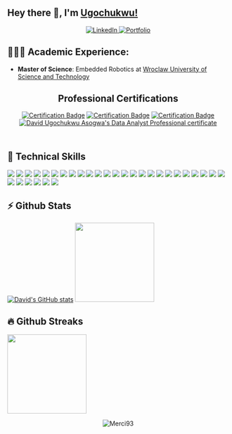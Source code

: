 ## Hey there 👋, I'm [Ugochukwu!](https://github.com/merci93)

<center>
<a href="https://www.linkedin.com/in/david-asogwa" target="_blank">
    <img src="https://img.shields.io/badge/linkedin-%230077B5.svg?&style=for-the-badge&logo=linkedin&logoColor=white&color=071A2C" alt="LinkedIn"/>
  </a>
 <a href="https://merci93.github.io" target="_blank">
    <img src="https://img.shields.io/badge/Portfolio-%2312100E.svg?&style=for-the-badge&logo=github&logoColor=white&color=071A2C" alt="Portfolio"/>
  </a>
</center>

## 👨🏻‍🎓 Academic Experience:
  - **Master of Science**: Embedded Robotics at [Wroclaw University of Science and Technology](https://rekrutacja.pwr.edu.pl/en/admission/)

<section id="one">
  <header class="major">
    <h2>Professional Certifications</h2>
    <a href="https://www.credly.com/badges/08133206-a95e-4fda-8084-139c88d23ee3"><img alt="Certification Badge" src="https://images.credly.com/path_to_your_badge_image.png"></a>
    <a href="https://www.credly.com/badges/08133206-a95e-4fda-8084-139c88d23ee3"><img alt="Certification Badge" src="https://www.credly.com/badges/08133206-a95e-4fda-8084-139c88d23ee3"></a>
    <a href="https://api.accredible.com/v1/frontend/credential_website_embed_image/badge/110557178"><img alt="Certification Badge" src="https://api.accredible.com/v1/frontend/credential_website_embed_image/badge/110557178"></a>
    <div data-iframe-width="140" data-iframe-height="240" data-share-badge-id="7defdfd5-e39d-4c3f-bf50-e4e3ee8e0558" data-share-badge-host="https://www.credly.com"></div><script type="text/javascript" async src="//cdn.credly.com/assets/utilities/embed.js"></script>
    <a href="https://www.datacamp.com/certificate/DA0026918287085" class="css-1jb9cd5-CertificateImage"><img alt="David Ugochukwu Asogwa's Data Analyst Professional certificate" src="https://res.cloudinary.com/dyd911kmh/image/upload/v1659085702/Certification/Badges%202022/data-analyst-professional-badge.svg"></a>
  </header>
</section>



## 💼 Technical Skills

![](https://img.shields.io/badge/Python-3776AB?style=flat&logo=python&logoColor=white)
![](https://img.shields.io/badge/PostgreSQL-336791?style=flat&logo=postgresql&logoColor=white)
![](https://img.shields.io/badge/MySQL-4479A1?style=flat&logo=mysql&logoColor=white)
![](https://img.shields.io/badge/Kafka-231F20?style=flat&logo=apache-kafka&logoColor=white)
![](https://img.shields.io/badge/MongoDB-47A248?style=flat&logo=mongodb&logoColor=white)
![](https://img.shields.io/badge/SQL_Server-CC2927?style=flat&logo=microsoft-sql-server&logoColor=white)
![](https://img.shields.io/badge/Oracle_DB-F80000?style=flat&logo=oracle&logoColor=white)
![](https://img.shields.io/badge/Airflow-017CEE?style=flat&logo=apache-airflow&logoColor=white)
![](https://img.shields.io/badge/Kubernetes-326CE5?style=flat&logo=kubernetes&logoColor=white)
![](https://img.shields.io/badge/Power_BI-F2C811?style=flat&logo=microsoft-powerbi&logoColor=white)
![](https://img.shields.io/badge/AWS-232F3E?style=flat&logo=amazon-aws&logoColor=white)
![](https://img.shields.io/badge/Docker-2496ED?style=flat&logo=docker&logoColor=white)
![](https://img.shields.io/badge/Git-F05032?style=flat&logo=git&logoColor=white)
![](https://img.shields.io/badge/Spark-47A248?style=flat&logo=apache-spark&logoColor=white)
![](https://img.shields.io/badge/Databricks-336791?style=flat&logo=databricks&logoColor=white)
![](https://img.shields.io/badge/Azure-FF3621?style=flat&logo=microsoft-azure&logoColor=white)
![](https://img.shields.io/badge/FastAPI-009688?style=flat&logo=fastapi&logoColor=white)
![](https://img.shields.io/badge/ETL-231F20?style=flat&logoColor=white)
![](https://img.shields.io/badge/Data_Modeling-FF6F61?style=flat&logoColor=white)
![](https://img.shields.io/badge/Lucid_Chart-009688?style=flat&logo=lucid-chart&logoColor=white)
![](https://img.shields.io/badge/Pentaho_Data_Integration-4479A1?style=flat&logo=pentaho-data-integration&logoColor=white)
![](https://img.shields.io/badge/httpx-017CEE?style=flat&logo=httpx&logoColor=white)
![](https://img.shields.io/badge/PyTest-2496ED?style=flat&logo=pytest&logoColor=white)
![](https://img.shields.io/badge/Web_Scraping-FF6F61?style=flat&logo=web-scraping&logoColor=white)
![](https://img.shields.io/badge/Selenium-CC2927?style=flat&logo=selenium&logoColor=white)
![](https://img.shields.io/badge/BeautifulSoup-3776AB?style=flat&logo=beautiful-soup&logoColor=white)
![](https://img.shields.io/badge/Jira-F2C811?style=flat&logo=jira&logoColor=white)
![](https://img.shields.io/badge/Confluence-3776AB?style=flat&logo=confluence&logoColor=white)
![](https://img.shields.io/badge/Requests-4285F4?style=flat&logo=requests&logoColor=white)
![](https://img.shields.io/badge/Gradio-FF6F61?style=flat&logo=gradio-ui&logoColor=white)
![](https://img.shields.io/badge/Streamlit-29B5E8?style=flat&logo=streamlit&logoColor=white)
<!-- ![](https://img.shields.io/badge/Cassandra-1287B1?style=flat&logo=apache-cassandra&logoColor=white) -->
<!-- ![](https://img.shields.io/badge/GraphQL-E434AA?style=flat&logo=graphql&logoColor=white) -->
<!-- ![](https://img.shields.io/badge/Terraform-7B42BC?style=flat&logo=terraform&logoColor=white) -->
<!-- ![](https://img.shields.io/badge/Ansible-EE0000?style=flat&logo=ansible&logoColor=white) -->
<!-- ![](https://img.shields.io/badge/NiFi-017081?style=flat&logo=apache-nifi&logoColor=white) -->
<!-- ![](https://img.shields.io/badge/Hadoop-DAA520?style=flat&logo=hadoop&logoColor=white) -->
<!-- ![](https://img.shields.io/badge/Grafana-F46800?style=flat&logo=grafana&logoColor=white) -->
<!-- ![](https://img.shields.io/badge/Prometheus-E6522C?style=flat&logo=prometheus&logoColor=white) -->
<!-- ![](https://img.shields.io/badge/Elasticsearch-005571?style=flat&logo=elasticsearch&logoColor=white) -->
<!-- ![](https://img.shields.io/badge/Kibana-005571?style=flat&logo=kibana&logoColor=white) -->
<!-- ![](https://img.shields.io/badge/Machine_Learning-FF6F61?style=flat&logoColor=white) -->


## ⚡ Github Stats
[![David's GitHub stats](https://github-readme-stats.vercel.app/api?username=Merci93)](https://github.com/Merci93/github-readme-stats)
<img height="180em" src="https://github-readme-stats.vercel.app/api/top-langs/?username=Merci93&show_icons=true&hide_border=true&layout=compact&hide_progress=true&langs_count=10"/>

## 🔥 Github Streaks</b></summary>
<img height="180em" src="https://github-readme-streak-stats.herokuapp.com/?user=Merci93&hide_border=true" />

<p align="center"><img src="https://komarev.com/ghpvc/?username=Merci93&label=Profile%20views&color=0e75b6&style=flat" alt="Merci93" /></p>
